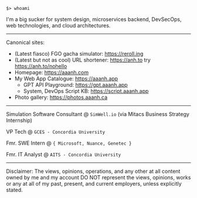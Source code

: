 `
$> whoami
`

I'm a big sucker for system design, microservices backend, DevSecOps, web technologies, and cloud architectures.

<hr/>

Canonical sites:

- (Latest fiasco) FGO gacha simulator: <https://reroll.ing>
- (Latest but not as cool) URL shortener: <https://anh.to> try <https://anh.to/nohello>
- Homepage: <https://aaanh.com>
- My Web App Catalogue: <https://aaanh.app>
  - GPT API Playground: <https://gpt.aaanh.app>
  - System, DevOps Script KB: <https://script.aaanh.app>
- Photo gallery: <https://photos.aaanh.ca>

<hr/>

Simulation Software Consultant @ `SimWell.io` (via Mitacs Business Strategy Internship)

VP Tech @ `GCES - Concordia University`

Fmr. SWE Intern @ `{ Microsoft, Nuance, Genetec }`

Fmr. IT Analyst @ `AITS - Concordia University`

<hr />

Disclaimer: The views, opinions, operations, and any other at all content owned by me and my account DO NOT represent the views, opinions, works or any at all of my past, present, and current employers, unless explicitly stated.

<!-- ![](https://komarev.com/ghpvc/?username=aaanh) -->
